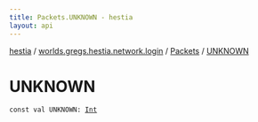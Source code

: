 ```yaml
---
title: Packets.UNKNOWN - hestia
layout: api
---
```


<div class='api-docs-breadcrumbs'><a href="../../index.html">hestia</a> / <a href="../index.html">worlds.gregs.hestia.network.login</a> / <a href="index.html">Packets</a> / <a href="./-u-n-k-n-o-w-n.html">UNKNOWN</a></div>

# UNKNOWN

<div class="signature"><code><span class="keyword">const</span> <span class="keyword">val </span><span class="identifier">UNKNOWN</span><span class="symbol">: </span><a href="https://kotlinlang.org/api/latest/jvm/stdlib/kotlin/-int/index.html"><span class="identifier">Int</span></a></code></div>
